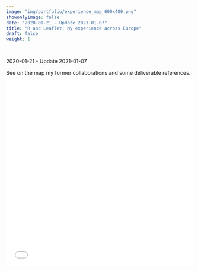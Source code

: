 ```yaml
---
image: "img/portfolio/experience_map_600x400.png" 
showonlyimage: false
date: "2020-01-21 - Update 2021-01-07"
title: "R and Leaflet: My experience across Europe"
draft: false
weight: 1

---
```




2020-01-21 - Update 2021-01-07
<!--more-->

See on the map my former collaborations and some deliverable references.

<iframe
 src="../../img/portfolio/experience_map.html"
 width="100%"
 height="500"
 frameborder="0"
 style="border:0;"
 allowfullscreen=""
></iframe>

[modeline]: # ( vim: set foldlevel=0 spell spelllang=en_gb: )
